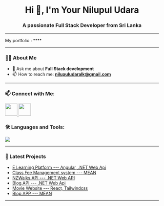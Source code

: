 <h1 align="center">Hi 👋, I'm Your Nilupul Udara</h1>
<h3 align="center">A passionate Full Stack Developer from Sri Lanka</h3>

---

My portfolio : ****

---

### 👨‍💻 About Me

- 💬 Ask me about **Full Stack development**
- 📫 How to reach me: **nilupuludaralk@gmail.com**

---
### 📫 Connect with Me:

<p align="left">
  <a href="https://www.linkedin.com/in/nilupul-udara" target="_blank">
    <img src="https://img.shields.io/badge/LinkedIn-blue?logo=linkedin&logoColor=white" style="height: 40px;" />
  </a>
  <a href="mailto:nilupuludaralk@gmail.com">
    <img src="https://img.shields.io/badge/Gmail-red?logo=gmail&logoColor=white" style="height: 40px;" />
  </a>
  <!-- <a href="" target="_blank">
    <img src="https://img.shields.io/badge/Portfolio-black?logo=web&logoColor=white" style="height: 40px;" />
  </a> -->
</p>


### 🛠️ Languages and Tools:

<p align="left">
  <img src="https://skillicons.dev/icons?i=js,ts,angular,react,cs,dotnet,java,python,dart,nodejs,html,css,tailwind,git,github,postman,vscode,mysql,mongodb" />
</p>

---



### 🧠 Latest Projects
-  [E Learning Platform --- Angular, .NET Web Api](https://github.com/NilupulUdara/elearning-platform-.net-angular.git)
-  [Class Fee Management system --- MEAN](https://github.com/NilupulUdara/Class-Fee-Management-System-MEAN.git)
-  [NZWalks.API --- .NET Web API](https://github.com/NilupulUdara/NZWalks.API.git)
-  [Blog.API --- .NET Web Api](https://github.com/NilupulUdara/Blogapp.API.git)
-  [Movie Website --- React, Tailwindcss](https://github.com/NilupulUdara/cinemalk.git)
-  [Blop APP --- MEAN](https://github.com/NilupulUdara/Blog-App-MEAN-Stack.git)
---
